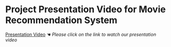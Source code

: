 # Project Presentation Video for Movie Recommendation System
[Presentation Video](https://youtu.be/0HdScJfDzII) ☚ _Please click on the link to watch our presentation video_ 
